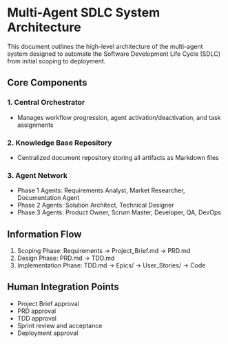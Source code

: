 # Multi-Agent SDLC System Architecture

This document outlines the high-level architecture of the multi-agent system designed to automate the Software Development Life Cycle (SDLC) from initial scoping to deployment.

## Core Components

### 1. Central Orchestrator
- Manages workflow progression, agent activation/deactivation, and task assignments

### 2. Knowledge Base Repository  
- Centralized document repository storing all artifacts as Markdown files

### 3. Agent Network
- Phase 1 Agents: Requirements Analyst, Market Researcher, Documentation Agent
- Phase 2 Agents: Solution Architect, Technical Designer  
- Phase 3 Agents: Product Owner, Scrum Master, Developer, QA, DevOps

## Information Flow
1. Scoping Phase: Requirements → Project_Brief.md → PRD.md
2. Design Phase: PRD.md → TDD.md
3. Implementation Phase: TDD.md → Epics/ → User_Stories/ → Code

## Human Integration Points
- Project Brief approval
- PRD approval  
- TDD approval
- Sprint review and acceptance
- Deployment approval
